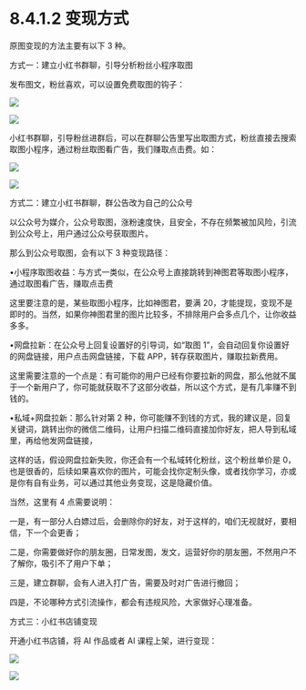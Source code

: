 # 8.4.1.2 变现方式

原图变现的方法主要有以下 3 种。

方式一：建立小红书群聊，引导分析粉丝小程序取图

发布图文，粉丝喜欢，可以设置免费取图的钩子：

![](img/89e8607977208fa05222f2b924740762.png)

![](img/dcd54cf4e9fc9f717074e0f873dc1f58.png)

小红书群聊，引导粉丝进群后，可以在群聊公告里写出取图方式，粉丝直接去搜索取图小程序，通过粉丝取图看广告，我们赚取点击费。如：

![](img/4fda13e94e7f18e73357d39dbcfd2cc9.png)

![](img/331b3bea5c9c442c0686b6f660b551a9.png)

方式二：建立小红书群聊，群公告改为自己的公众号

以公众号为媒介，公众号取图，涨粉速度快，且安全，不存在频繁被加风险，引流到公众号上，用户通过公众号获取图片。

那么到公众号取图，会有以下 3 种变现路径：

•小程序取图收益：与方式一类似，在公众号上直接跳转到神图君等取图小程序，通过取图看广告，赚取点击费

这里要注意的是，某些取图小程序，比如神图君，要满 20，才能提现，变现不是即时的。当然，如果你神图君里的图片比较多，不排除用户会多点几个，让你收益多多。

•网盘拉新：在公众号上回复设置好的引导词，如“取图 1”，会自动回复你设置好的网盘链接，用户点击网盘链接，下载 APP，转存获取图片，赚取拉新费用。

这里需要注意的一个点是：有可能你的用户已经有你要拉新的网盘，那么他就不属于一个新用户了，你可能就获取不了这部分收益，所以这个方式，是有几率赚不到钱的。

•私域+网盘拉新：那么针对第 2 种，你可能赚不到钱的方式，我的建议是，回复关键词，跳转出你的微信二维码，让用户扫描二维码直接加你好友，把人导到私域里，再给他发网盘链接，

这样的话，假设网盘拉新失败，你还会有一个私域转化粉丝，这个粉丝单价是 0，也是很香的，后续如果喜欢你的图片，可能会找你定制头像，或者找你学习，亦或是你有自有业务，可以通过其他业务变现，这是隐藏价值。

当然，这里有 4 点需要说明：

一是，有一部分人白嫖过后，会删除你的好友，对于这样的，咱们无视就好，要相信，下一个会更香；

二是，你需要做好你的朋友圈，日常发图，发文，运营好你的朋友圈，不然用户不了解你，吸引不了用户下单；

三是，建立群聊，会有人进入打广告，需要及时对广告进行撤回；

四是，不论哪种方式引流操作，都会有违规风险，大家做好心理准备。

方式三：小红书店铺变现

开通小红书店铺，将 AI 作品或者 AI 课程上架，进行变现：

![](img/0e4928b192f4741f839ceb89cca06dee.png)

![](img/45ca51167cf771c86cd67377cacb6cb4.png)